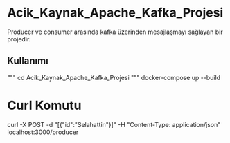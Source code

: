 # Acik_Kaynak_Apache_Kafka_Projesi
Producer ve consumer arasında  kafka üzerinden mesajlaşmayı sağlayan bir projedir.
## Kullanımı
"""
cd Acik_Kaynak_Apache_Kafka_Projesi
"""
docker-compose up --build

# Curl Komutu
curl -X POST  -d "[{\"id\":\"Selahattin\"}]" -H "Content-Type: application/json" localhost:3000/producer
